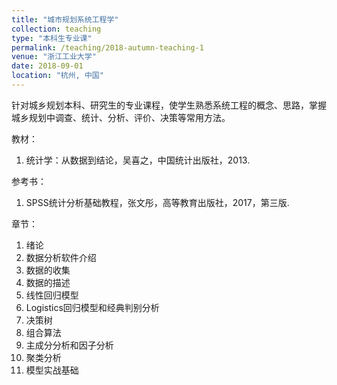 ```yaml
---
title: "城市规划系统工程学"
collection: teaching
type: "本科生专业课"
permalink: /teaching/2018-autumn-teaching-1
venue: "浙江工业大学"
date: 2018-09-01
location: "杭州, 中国"
---
```


针对城乡规划本科、研究生的专业课程，使学生熟悉系统工程的概念、思路，掌握城乡规划中调查、统计、分析、评价、决策等常用方法。

教材：

1. 统计学：从数据到结论，吴喜之，中国统计出版社，2013.

参考书：

1. SPSS统计分析基础教程，张文彤，高等教育出版社，2017，第三版.

章节：

1. 绪论
2. 数据分析软件介绍
3. 数据的收集
4. 数据的描述
5. 线性回归模型
6. Logistics回归模型和经典判别分析
7. 决策树
8. 组合算法
9. 主成分分析和因子分析
10. 聚类分析
11. 模型实战基础